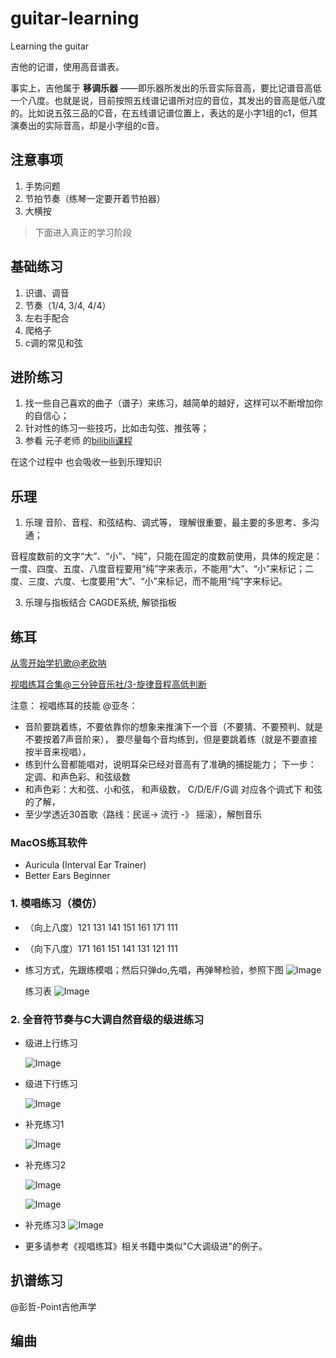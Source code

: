 # guitar-learning

Learning the guitar

吉他的记谱，使用高音谱表。

事实上，吉他属于 __移调乐器__ ——即乐器所发出的乐音实际音高，要比记谱音高低一个八度。也就是说，目前按照五线谱记谱所对应的音位，其发出的音高是低八度的。比如说五弦三品的C音，在五线谱记谱位置上，表达的是小字1组的c1，但其演奏出的实际音高，却是小字组的c音。

## 注意事项

1. 手势问题
2. 节拍节奏（练琴一定要开着节拍器）
3. 大横按

> 下面进入真正的学习阶段

## 基础练习

1. 识谱、调音
2. 节奏（1/4, 3/4, 4/4）
3. 左右手配合
4. 爬格子
5. c调的常见和弦

## 进阶练习

1. 找一些自己喜欢的曲子（谱子）来练习，越简单的越好，这样可以不断增加你的自信心；
2. 针对性的练习一些技巧，比如击勾弦、推弦等；
3. 参看 元子老师 的[bilibili课程](https://www.bilibili.com/video/BV13T4y1q7vR/?spm_id_from=333.999.0.0&vd_source=52795eb28b272a66f3e81bb6f34faaa5)

在这个过程中 也会吸收一些到乐理知识

## 乐理

1. 乐理
音阶、音程、和弦结构、调式等， 理解很重要，最主要的多思考、多沟通；

音程度数前的文字“大”、“小”、“纯”，只能在固定的度数前使用，具体的规定是：一度、四度、五度、八度音程要用“纯”字来表示，不能用“大”、“小”来标记；二度、三度、六度、七度要用“大”、“小”来标记，而不能用“纯”字来标记。

3. 乐理与指板结合
CAGDE系统, 解锁指板

## 练耳

[从零开始学扒歌@老砍呐](https://www.bilibili.com/video/BV1V7411n7zy/?spm_id_from=333.999.0.0&vd_source=52795eb28b272a66f3e81bb6f34faaa5)

[视唱练耳合集@三分钟音乐社/3-旋律音程高低判断](https://www.bilibili.com/video/BV12G4y1T75F?p=4&vd_source=52795eb28b272a66f3e81bb6f34faaa5)

注意： 视唱练耳的技能 @亚冬：
- 音阶要跳着练，不要依靠你的想象来推演下一个音（不要猜、不要预判、就是不要按着7声音阶来）， 要尽量每个音均练到，但是要跳着练（就是不要直接按半音来视唱），  
- 练到什么音都能唱对，说明耳朵已经对音高有了准确的捕捉能力；  下一步： 定调、和声色彩、和弦级数
- 和声色彩：大和弦、小和弦， 和声级数， C/D/E/F/G调 对应各个调式下 和弦的了解，
- 至少学透近30首歌（路线：民谣-> 流行 -》 摇滚），解刨音乐

### MacOS练耳软件
- Auricula (Interval Ear Trainer)
- Better Ears Beginner
  
### 1. 模唱练习（模仿）

* （向上八度）121 131 141 151 161 171 111
* （向下八度）171 161 151 141 131 121 111
* 练习方式，先跟练模唱；然后只弹do,先唱，再弹琴检验，参照下图
  ![Image](./assets/images/relative-pitch-01.png)

  练习表
  ![Image](./assets/images/relative-pitch-02.png)

### 2. 全音符节奏与C大调自然音级的级进练习

* 级进上行练习

  ![Image](./assets/images/ear-training-01.png)

* 级进下行练习

  ![Image](assets/images/ear-training-02.png)

* 补充练习1
  
  ![Image](assets/images/ear-training-03.png)

* 补充练习2
  
  ![Image](assets/images/ear-training-04-1.png)

  ![Image](assets/images/ear-training-04-2.png)

* 补充练习3
  ![Image](assets/images/ear-training-05.png)

* 更多请参考《视唱练耳》相关书籍中类似"C大调级进"的例子。

## 扒谱练习

@彭哲-Point吉他声学

## 编曲




